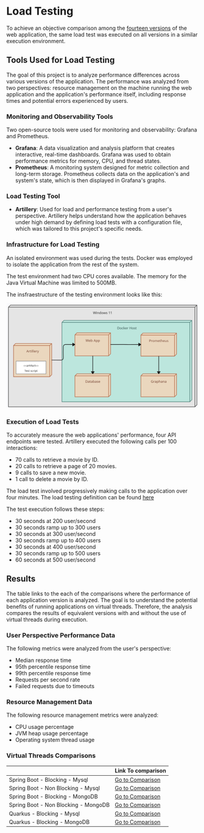 # Load Testing

To achieve an objective comparison among the [fourteen versions](../app_variations/) of the web application, the same load test was executed on all versions in a similar execution environment.

## Tools Used for Load Testing

The goal of this project is to analyze performance differences across various versions of the application. The performance was analyzed from two perspectives: resource management on the machine running the web application and the application's performance itself, including response times and potential errors experienced by users.

### Monitoring and Observability Tools

Two open-source tools were used for monitoring and observability: Grafana and Prometheus.

- **Grafana**: A data visualization and analysis platform that creates interactive, real-time dashboards. Grafana was used to obtain performance metrics for memory, CPU, and thread states.
- **Prometheus**: A monitoring system designed for metric collection and long-term storage. Prometheus collects data on the application's and system's state, which is then displayed in Grafana's graphs.

### Load Testing Tool

- **Artillery**: Used for load and performance testing from a user's perspective. Artillery helps understand how the application behaves under high demand by defining load tests with a configuration file, which was tailored to this project's specific needs.

### Infrastructure for Load Testing

An isolated environment was used during the tests. Docker was employed to isolate the application from the rest of the system.

The test environment had two CPU cores available. The memory for the Java Virtual Machine was limited to 500MB.

The insfraestructure of the testing environment looks like this:

![Deployment Diagram](./assets/diagrams/deployment-diagram-load-testing.png)

### Execution of Load Tests

To accurately measure the web applications' performance, four API endpoints were tested. Artillery executed the following calls per 100 interactions:

- 70 calls to retrieve a movie by ID.
- 20 calls to retrieve a page of 20 movies.
- 9 calls to save a new movie.
- 1 call to delete a movie by ID.

The load test involved progressively making calls to the application over four minutes. The load testing definition can be found [here](../setup/load_testing/load-testing.yml)

The test execution follows these steps:
- 30 seconds at 200 user/second
- 30 seconds ramp up to 300 users
- 30 seconds at 300 user/second
- 30 seconds ramp up to 400 users
- 30 seconds at 400 user/second
- 30 seconds ramp up to 500 users
- 60 seconds at 500 user/second

## Results

The table links to the each of the comparisons where the performance of each application version is analyzed. The goal is to understand the potential benefits of running applications on virtual threads. Therefore, the analysis compares the results of equivalent versions with and without the use of virtual threads during execution.

### User Perspective Performance Data

The following metrics were analyzed from the user's perspective:
- Median response time
- 95th percentile response time
- 99th percentile response time
- Requests per second rate
- Failed requests due to timeouts

### Resource Management Data

The following resource management metrics were analyzed:
- CPU usage percentage
- JVM heap usage percentage
- Operating system thread usage

### Virtual Threads Comparisons 

|                                       | Link To comparison                                                                            |
|---------------------------------------|-----------------------------------------------------------------------------------------------|
| Spring Boot - Blocking - Mysql        | [Go to Comparison](./comparisons_virtual_threads/SpringBoot_Blocking_Mysql/README.md)         |
| Spring Boot - Non Blocking - Mysql    | [Go to Comparison](./comparisons_virtual_threads/SpringBoot_nonBlocking_Mysql/README.md)      |
| Spring Boot - Blocking - MongoDB      | [Go to Comparison](./comparisons_virtual_threads/SpringBoot_Blocking_MongoDB/README.md)       |
| Spring Boot - Non Blocking - MongoDB  | [Go to Comparison](./comparisons_virtual_threads/SpringBoot_nonBlocking_MongoDB/README.md)    |
| Quarkus - Blocking - Mysql            | [Go to Comparison](./comparisons_virtual_threads/Quarkus_Blocking_Mysql/README.md)            |
| Quarkus - Blocking - MongoDB          | [Go to Comparison](./comparisons_virtual_threads/Quarkus_Blocking_MongoDB//README.md)         |
